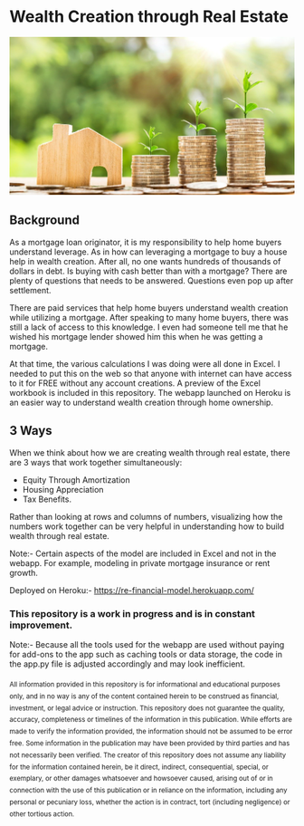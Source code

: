 # Wealth Creation through Real Estate

![Wealth Creation](static/images/real_estate.jpg)


## Background

As a mortgage loan originator, it is my responsibility to help home buyers understand leverage. As in how can leveraging a mortgage to buy a house help in wealth creation. After all, no one wants hundreds of thousands of dollars in debt. Is buying with cash better than with a mortgage? There are plenty of questions that needs to be answered. Questions even pop up after settlement. 

There are paid services that help home buyers understand wealth creation while utilizing a mortgage. After speaking to many home buyers, there was still a lack of access to this knowledge. I even had someone tell me that he wished his mortgage lender showed him this when he was getting a mortgage.

At that time, the various calculations I was doing were all done in Excel. I needed to put this on the web so that anyone with internet can have access to it for FREE without any account creations. A preview of the Excel workbook is included in this repository. The webapp launched on Heroku is an easier way to understand wealth creation through home ownership. 

## 3 Ways
When we think about how we are creating wealth through real estate, there are 3 ways that work together simultaneously:
  * Equity Through Amortization
  * Housing Appreciation
  * Tax Benefits. 
  

Rather than looking at rows and columns of numbers, visualizing how the numbers work together can be very helpful in understanding how to build wealth through real estate.

Note:- Certain aspects of the model are included in Excel and not in the webapp. For example, modeling in private mortgage insurance or rent growth.


Deployed on Heroku:-  https://re-financial-model.herokuapp.com/


### This repository is a work in progress and is in constant improvement.

Note:- Because all the tools used for the webapp are used without paying for add-ons to the app such as caching tools or data storage, the code in the app.py file is adjusted accordingly and may look inefficient.


<sub>All information provided in this repository is for informational and educational purposes only, and in no way is any of the content contained herein to be construed as financial, investment, or legal advice or instruction. This repository does not guarantee the quality, accuracy, completeness or timelines of the information in this publication. While efforts are made to verify the information provided, the information should not be assumed to be error free. Some information in the publication may have been provided by third parties and has not necessarily been verified. The creator of this repository does not assume any liability for the information contained herein, be it direct, indirect, consequential, special, or exemplary, or other damages whatsoever and howsoever caused, arising out of or in connection with the use of this publication or in reliance on the information, including any personal or pecuniary loss, whether the action is in contract, tort (including negligence) or other tortious action. </sub>




